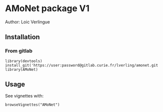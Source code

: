 # AMoNet package V1
Author: Loic Verlingue

## Installation

### From gitlab
```{r install}
library(devtools)
install_git('https://user:password@gitlab.curie.fr/lverling/amonet.git')
library(AMoNet)
```

## Usage
See vignettes with:
```{r}
browseVignettes("AMoNet")
```
